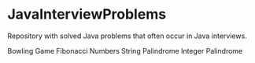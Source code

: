 # JavaInterviewProblems
Repository with solved Java problems that often occur in Java interviews.

Bowling Game
Fibonacci Numbers
String Palindrome
Integer Palindrome
